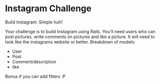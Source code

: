 Instagram Challenge
===================

Build Instagram: Simple huh!

Your challenge is to build Instagram using Rails. You'll need users who can post pictures, write comments on pictures and like a picture. It will need to look like the instagrams website or better. 
Breakdown of models:
- User
- Post
- Comment/description
- like

Bonus if you can add filters :P 
